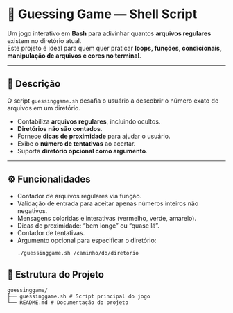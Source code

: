 # 🧩 Guessing Game — Shell Script

Um jogo interativo em **Bash** para adivinhar quantos **arquivos regulares** existem no diretório atual.  
Este projeto é ideal para quem quer praticar **loops, funções, condicionais, manipulação de arquivos e cores no terminal**.

---

## 📜 Descrição

O script `guessinggame.sh` desafia o usuário a descobrir o número exato de arquivos em um diretório.  

- Contabiliza **arquivos regulares**, incluindo ocultos.  
- **Diretórios não são contados**.  
- Fornece **dicas de proximidade** para ajudar o usuário.  
- Exibe o **número de tentativas** ao acertar.  
- Suporta **diretório opcional como argumento**.

---

## ⚙️ Funcionalidades

- Contador de arquivos regulares via função.  
- Validação de entrada para aceitar apenas números inteiros não negativos.  
- Mensagens coloridas e interativas (vermelho, verde, amarelo).  
- Dicas de proximidade: “bem longe” ou “quase lá”.  
- Contador de tentativas.  
- Argumento opcional para especificar o diretório:  
  ```bash
  ./guessinggame.sh /caminho/do/diretorio

## 📂 Estrutura do Projeto

```
guessinggame/
├── guessinggame.sh # Script principal do jogo
└── README.md # Documentação do projeto
```
